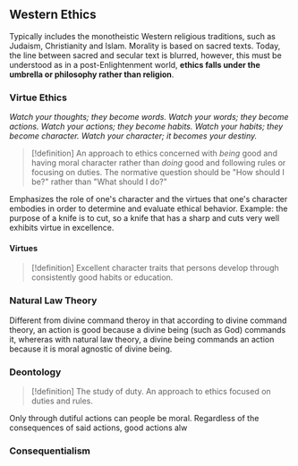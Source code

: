 ## Western Ethics
Typically includes the monotheistic Western religious traditions, such as Judaism, Christianity and Islam. 
Morality is based on sacred texts. 
Today, the line between sacred and secular text is blurred, however, this must be understood as in a post-Enlightenment world, **ethics falls under the umbrella or philosophy rather than religion**. 
### Virtue Ethics
*Watch your thoughts; they become words.
Watch your words; they become actions.
Watch your actions; they become habits.
Watch your habits; they become character.
Watch your character; it becomes your destiny.*
>[!definition]
>An approach to ethics concerned with *being* good and having moral character rather than *doing* good and following rules or focusing on duties.
>The normative question should be "How should I be?" rather than "What should I do?"

Emphasizes the role of one's character and the virtues that one's character embodies in order to determine and evaluate ethical behavior. 
Example: the purpose of a knife is to cut, so a knife that has a sharp and cuts very well exhibits virtue in excellence. 
#### Virtues
>[!definition]
>Excellent character traits that persons develop through consistently good habits or education. 
### Natural Law Theory
Different from divine command theroy in that according to divine command theory, an action is good because a divine being (such as God) commands it, whereras with natural law theory, a divine being commands an action because it is moral agnostic of divine being. 
### Deontology
>[!definition]
>The study of duty.
>An approach to ethics focused on duties and rules. 

Only through dutiful actions can people be moral. Regardless of the consequences of said actions, good actions alw
### Consequentialism
